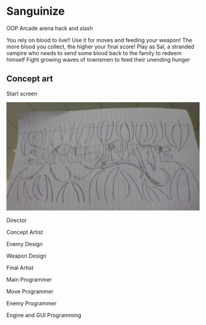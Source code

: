 # Sanguinize

OOP Arcade arena hack and slash

You rely on blood to live!! Use it for moves and feeding your weapon!
The more blood you collect, the higher your final score!
Play as Sal, a stranded vampire who needs to send some blood back to the family to redeem himself
Fight growing waves of townsmen to feed their unending hunger

## Concept art
Start screen

![Running App](https://github.com/fugu2000/sanguinize/blob/main/assets/Sang.jpg?raw=true)

Director

Concept Artist

Enemy Design

Weapon Design

Final Artist

Main Programmer

Move Programmer

Enemy Programmer

Engine  and GUI Programming

